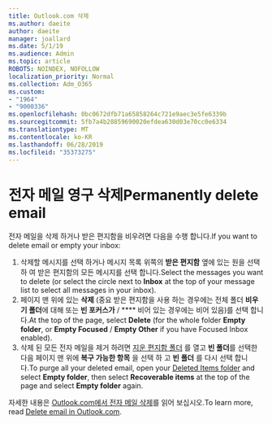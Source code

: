 ```yaml
---
title: Outlook.com 삭제
ms.author: daeite
author: daeite
manager: joallard
ms.date: 5/1/19
ms.audience: Admin
ms.topic: article
ROBOTS: NOINDEX, NOFOLLOW
localization_priority: Normal
ms.collection: Adm_O365
ms.custom:
- "1964"
- "9000336"
ms.openlocfilehash: 0bc0672dfb71a65858264c721e9aec3e5fe6339b
ms.sourcegitcommit: 5fb7a4b28859690020efdea630d03e70cc0e6334
ms.translationtype: MT
ms.contentlocale: ko-KR
ms.lasthandoff: 06/28/2019
ms.locfileid: "35373275"
---
```

# <a name="permanently-delete-email"></a><span data-ttu-id="6bf42-102">전자 메일 영구 삭제</span><span class="sxs-lookup"><span data-stu-id="6bf42-102">Permanently delete email</span></span>

<span data-ttu-id="6bf42-103">전자 메일을 삭제 하거나 받은 편지함을 비우려면 다음을 수행 합니다.</span><span class="sxs-lookup"><span data-stu-id="6bf42-103">If you want to delete email or empty your inbox:</span></span>

1. <span data-ttu-id="6bf42-104">삭제할 메시지를 선택 하거나 메시지 목록 위쪽의 **받은 편지함** 옆에 있는 원을 선택 하 여 받은 편지함의 모든 메시지를 선택 합니다.</span><span class="sxs-lookup"><span data-stu-id="6bf42-104">Select the messages you want to delete (or select the circle next to **Inbox** at the top of your message list to select all messages in your inbox).</span></span>
1. <span data-ttu-id="6bf42-105">페이지 맨 위에 있는 **삭제** (중요 받은 편지함을 사용 하는 경우에는 전체 폴더 **비우기 폴더**에 대해 또는 **빈 포커스가** / \*\*\*\* 비어 있는 경우에는 비어 있음)를 선택 합니다.</span><span class="sxs-lookup"><span data-stu-id="6bf42-105">At the top of the page, select **Delete** (for the whole folder **Empty folder**, or **Empty Focused** / **Empty Other** if you have Focused Inbox enabled).</span></span>
1. <span data-ttu-id="6bf42-106">삭제 된 모든 전자 메일을 제거 하려면 [지운 편지함 폴더](https://outlook.live.com/mail/deleteditems) 를 열고 **빈 폴더**를 선택한 다음 페이지 맨 위에 **복구 가능한 항목** 을 선택 하 고 **빈 폴더** 를 다시 선택 합니다.</span><span class="sxs-lookup"><span data-stu-id="6bf42-106">To purge all your deleted email, open your [Deleted Items folder](https://outlook.live.com/mail/deleteditems) and select **Empty folder**, then select **Recoverable items** at the top of the page and select **Empty folder** again.</span></span>

<span data-ttu-id="6bf42-107">자세한 내용은 [Outlook.com에서 전자 메일 삭제](https://support.office.com/article/a9b63739-5392-412a-8e9a-d4b02708dee4)를 읽어 보십시오.</span><span class="sxs-lookup"><span data-stu-id="6bf42-107">To learn more, read [Delete email in Outlook.com](https://support.office.com/article/a9b63739-5392-412a-8e9a-d4b02708dee4).</span></span>